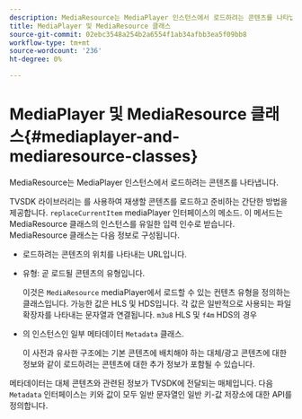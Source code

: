 ```yaml
---
description: MediaResource는 MediaPlayer 인스턴스에서 로드하려는 콘텐츠를 나타냅니다.
title: MediaPlayer 및 MediaResource 클래스
source-git-commit: 02ebc3548a254b2a6554f1ab34afbb3ea5f09bb8
workflow-type: tm+mt
source-wordcount: '236'
ht-degree: 0%

---
```


# MediaPlayer 및 MediaResource 클래스{#mediaplayer-and-mediaresource-classes}

MediaResource는 MediaPlayer 인스턴스에서 로드하려는 콘텐츠를 나타냅니다.

<!--<a id="section_B09A012C97454AF58CE2269B800D8027"></a>-->

TVSDK 라이브러리는 를 사용하여 재생할 콘텐츠를 로드하고 준비하는 간단한 방법을 제공합니다. `replaceCurrentItem` mediaPlayer 인터페이스의 메소드. 이 메서드는 MediaResource 클래스의 인스턴스를 유일한 입력 인수로 받습니다. MediaResource 클래스는 다음 정보로 구성됩니다.

* 로드하려는 콘텐츠의 위치를 나타내는 URL입니다.
* 유형: 곧 로드될 콘텐츠의 유형입니다.

  이것은 `MediaResource` mediaPlayer에서 로드할 수 있는 컨텐츠 유형을 정의하는 클래스입니다. 가능한 값은 HLS 및 HDS입니다. 각 값은 일반적으로 사용되는 파일 확장자를 나타내는 문자열과 연결됩니다. `m3u8` HLS 및 `f4m` HDS의 경우
* 의 인스턴스인 일부 메타데이터 `Metadata` 클래스.

  이 사전과 유사한 구조에는 기본 콘텐츠에 배치해야 하는 대체/광고 콘텐츠에 대한 정보와 같이 로드하려는 콘텐츠에 대한 추가 정보가 포함될 수 있습니다.

메타데이터는 대체 콘텐츠와 관련된 정보가 TVSDK에 전달되는 매체입니다. 다음 `Metadata` 인터페이스는 키와 값이 모두 일반 문자열인 일반 키-값 저장소에 대한 API를 정의합니다.
